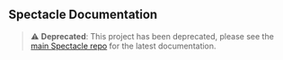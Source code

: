 ## Spectacle Documentation

> ⚠️ **Deprecated**: This project has been deprecated, please see the [main Spectacle repo](https://www.github.com/formidablelabs/spectacle) for the latest documentation.
